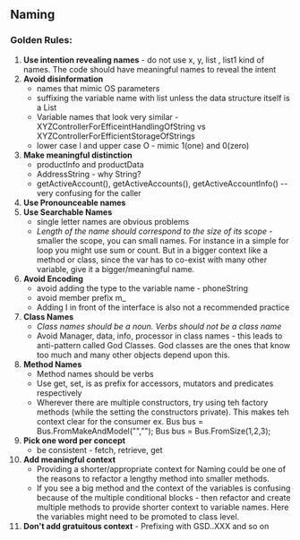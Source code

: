 ## Naming

### **Golden Rules:**
1. **Use intention revealing names** - do not use x, y, list , list1 kind of names. The code should have 
meaningful names to reveal the intent
2. **Avoid disinformation** 
    - names that mimic OS parameters
    - suffixing the variable name with list unless the data structure itself is a List
    - Variable names that look very similar - XYZControllerForEfficeintHandlingOfString vs 
    XYZControllerForEfficientStorageOfStrings
    - lower case l and upper case O - mimic 1(one) and 0(zero)   
3. **Make meaningful distinction** 
    - productInfo and productData
    - AddressString - why String? 
    - getActiveAccount(), getActiveAccounts(), getActiveAccountInfo() -- very confusing for the 
    caller
4. **Use Pronounceable names**
5. **Use Searchable Names**
    - single letter names are obvious problems
    - _Length of the name should correspond to the size of its scope_ - smaller the scope, you can 
     small names. For instance in a simple for loop you might use sum or count. But in a
     bigger context like a method or class, since the var has to co-exist with many other variable, 
     give it a bigger/meaningful name.    
6. **Avoid Encoding**
    -  avoid adding the type to the variable name - phoneString
    -  avoid member prefix m_
    -  Adding I in front of the interface is also not a recommended practice
7. **Class Names**
    - _Class names should be a noun. Verbs should not be a class name_
    - Avoid Manager, data, info, processor in class names - this leads to anti-pattern called God 
    Classes. God classes are the ones that know too much and many other objects depend upon this.
8. **Method Names**
    - Method names should be verbs
    - Use get, set, is as prefix for accessors, mutators and predicates respectively
    - Wherever there are multiple constructors, try using teh factory methods (while the setting the 
    constructors private). This makes teh context clear for the consumer
       ex. Bus bus = Bus.FromMakeAndModel("","");
       Bus bus = Bus.FromSize(1,2,3);
9. **Pick one word per concept**
    - be consistent - fetch, retrieve, get
10. **Add meaningful context**
    - Providing a shorter/appropriate context for Naming could be  one of the reasons to refactor a 
    lengthy method into smaller methods.
    - If you see a big method and the context of the variables is confusing because of the multiple 
    conditional blocks - then refactor and create multiple methods to provide shorter context to 
    variable names. Here the variables might need to be promoted to class level.
 11. **Don't add gratuitous context**
    - Prefixing with GSD..XXX and so on
    